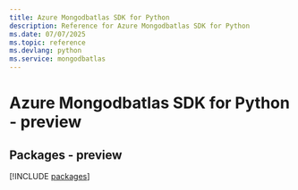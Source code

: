 ```yaml
---
title: Azure Mongodbatlas SDK for Python
description: Reference for Azure Mongodbatlas SDK for Python
ms.date: 07/07/2025
ms.topic: reference
ms.devlang: python
ms.service: mongodbatlas
---
```

# Azure Mongodbatlas SDK for Python - preview
## Packages - preview
[!INCLUDE [packages](mongodbatlas-index.md)]